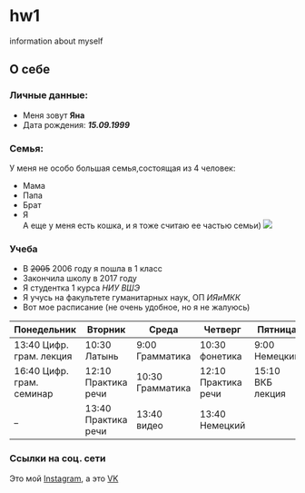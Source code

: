 # hw1
information about myself
## **О себе**
### Личные данные:
* Меня зовут **Яна**
* Дата рождения: ***15.09.1999*** 
### Cемья:
У меня не особо большая семья,состоящая из 4 человек:
* Мама
* Папа
* Брат
* Я     
А еще у меня есть кошка, и я тоже считаю ее частью семьи) 
![](//40062037.jpg)

### Учеба   
* В ~~2005~~ 2006 году я пошла в 1 класс
* Закончила школу в 2017 году
* Я студентка 1 курса *НИУ ВШЭ*
* Я учусь на факультете гуманитарных наук, ОП *ИЯиМКК*
* Вот мое расписание (не очень удобное, но я не жалуюсь)

Понедельник  | Вторник | Cреда | Четверг | Пятница  
------------- | ------------- | ------------- | ------------- | ------------- |
13:40 Цифр. грам. лекция  | 10:30 Латынь | 9:00 Грамматика | 10:30 фонетика | 9:00 Немецкий
16:40 Цифр. грам. семинар  | 12:10 Практика речи | 10:30 Грамматика | 12:10 Практика речи | 15:10 ВКБ лекция
_  | 13:40 Практика речи | 13:40 видео | 13:40 Немецкий

### Ссылки на соц. сети
Это мой [Instagram][1], а это [VK][2]

[1]: https://www.instagram.com/yapaeonia/
[2]: https://vk.com/ksksksd


